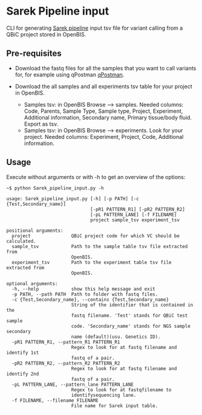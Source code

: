 # Sarek Pipeline input

CLI for generating [Sarek pipeline](https://github.com/SciLifeLab/Sarek) input tsv file
for variant calling from a QBiC project stored in OpenBIS.

## Pre-requisites

* Download the fastq files for all the samples that you want to call variants for, 
for example using qPostman [qPostman](https://github.com/qbicsoftware/postman-cli).

* Download the all samples and all experiments tsv table for your project in OpenBIS.
  * Samples tsv: in OpenBIS Browse --> samples. Needed columns: Code, Parents, 
  Sample Type, Sample type, Project, Experiment, Additional information, 
  Secondary name, Primary tissue/body fluid. Export as tsv.
  * Samples tsv: in OpenBIS Browse --> experiments. Look for your project. Needed
  columns: Experiment, Project, Code, Additional information.
  
## Usage

Execute without arguments or with -h to get an overview of the options:
```
~$ python Sarek_pipeline_input.py -h

usage: Sarek_pipeline_input.py [-h] [-p PATH] [-c {Test,Secondary_name}]
                               [-pR1 PATTERN_R1] [-pR2 PATTERN_R2]
                               [-pL PATTERN_LANE] [-f FILENAME]
                               project sample_tsv experiment_tsv

positional arguments:
  project               QBiC project code for which VC should be calculated.
  sample_tsv            Path to the sample table tsv file extracted from
                        OpenBIS.
  experiment_tsv        Path to the experiment table tsv file extracted from
                        OpenBIS.

optional arguments:
  -h, --help            show this help message and exit
  -p PATH, --path PATH  Path to folder with fastq files.
  -c {Test,Secondary_name}, --contains {Test,Secondary_name}
                        String of the identifier that is contained in the
                        fastq filename. 'Test' stands for QBiC test sample
                        code. 'Secondary_name' stands for NGS sample secondary
                        name (default)(usu. Genetics ID).
  -pR1 PATTERN_R1, --pattern_R1 PATTERN_R1
                        Regex to look for at fastq filename and identify 1st
                        fastq of a pair.
  -pR2 PATTERN_R2, --pattern_R2 PATTERN_R2
                        Regex to look for at fastq filename and identify 2nd
                        fastq of a pair.
  -pL PATTERN_LANE, --pattern_lane PATTERN_LANE
                        Regex to look for at fastqfilename to
                        identifysequencing lane.
  -f FILENAME, --filename FILENAME
                        File name for Sarek input table.
```